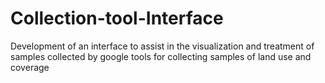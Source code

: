 # Collection-tool-Interface
Development of an interface to assist in the visualization and treatment of samples collected by google tools for collecting samples of land use and coverage
